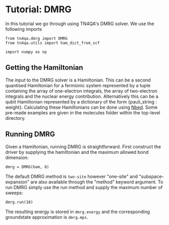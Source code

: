 # Tutorial: DMRG

In this tutorial we go through using TN4QA's DMRG solver. We use the following imports

```
from tn4qa.dmrg import DMRG
from tn4qa.utils import ham_dict_from_scf

import numpy as np
```

## Getting the Hamiltonian

The input to the DMRG solver is a Hamiltonian. This can be a second quantised Hamiltonian for a fermionic system represented by a tuple containing the array of one-electron integrals, the array of two-electron integrals and the nuclear energy contribution. Alternatively this can be a qubit Hamiltonian represented by a dictionary of the form {pauli_string : weight}. Calculating these Hamiltonians can be done using [Nbed](https://github.com/UCL-CCS/Nbed). Some pre-made examples are given in the molecules folder within the top-level directory.

## Running DMRG

Given a Hamiltonian, running DMRG is straightforward. First construct the driver by supplying the hamiltonian and the maximum allowed bond dimension:

```
dmrg = DMRG(ham, 8)
```

The default DMRG method is `two-site` however "one-site" and "subspace-expansion" are also available through the "method" keyword argument. To run DMRG simply use the run method and supply the maximum number of sweeps:

```
dmrg.run(10)
```

The resulting energy is stored in `dmrg.energy` and the corresponding groundstate approximation is `dmrg.mps`.
